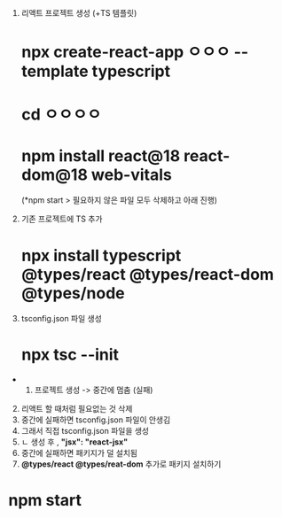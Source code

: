 1. 리액트 프로젝트 생성 (+TS 템플릿)

    # npx create-react-app ㅇㅇㅇ --template typescript

    # cd ㅇㅇㅇㅇ

    # npm install react@18 react-dom@18 web-vitals

    (\*npm start > 필요하지 않은 파일 모두 삭제하고 아래 진행)

2. 기존 프로젝트에 TS 추가

    # npx install typescript @types/react @types/react-dom @types/node

3. tsconfig.json 파일 생성
    # npx tsc --init

-   1. 프로젝트 생성 -> 중간에 멈춤 (실패)

2. 리액트 할 때처럼 필요없는 것 삭제
3. 중간에 실패하면 tsconfig.json 파일이 안생김
4. 그래서 직접 tsconfig.json 파일을 생성
5. ㄴ 생성 후 , **"jsx": "react-jsx"**
6. 중간에 실패하면 패키지가 덜 설치됨
7. **@types/react @types/reat-dom** 추가로 패키지 설치하기

# npm start
